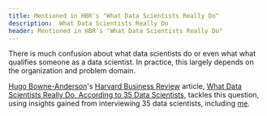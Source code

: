 ```yaml
---
title: Mentioned in HBR's "What Data Scientists Really Do"
description:  What Data Scientists Really Do
header: Mentioned in HBR's "What Data Scientists Really Do"
---
```

There is much confusion about what data scientists do or even what what qualifies someone as a data scientist. 
In practice, this largely depends on the organization and problem domain. 

[Hugo Bowne-Anderson](http://hugobowne.github.io/#)'s [Harvard Business Review](https://hbr.org) article,
[What Data Scientists Really Do, According to 35 Data Scientists](https://hbr.org/2018/08/what-data-scientists-really-do-according-to-35-data-scientists), tackles this question, using insights gained from interviewing 35 data scientists,
including [me](https://www.datacamp.com/community/podcast/data-science-trucking-revolution).

